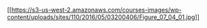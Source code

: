[[https://s3-us-west-2.amazonaws.com/courses-images/wp-content/uploads/sites/110/2016/05/03200406/Figure_07_04_01.jpg]]
